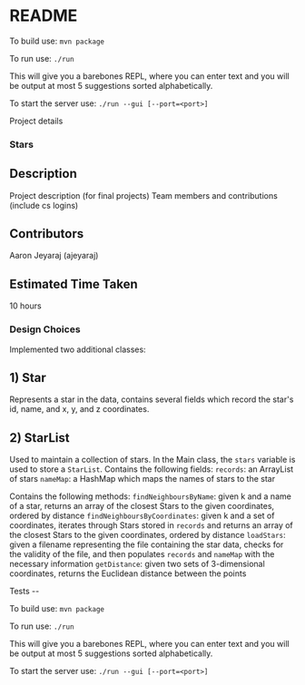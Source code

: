 # README
To build use:
`mvn package`

To run use:
`./run`

This will give you a barebones REPL, where you can enter text and you will be output at most 5 suggestions sorted alphabetically.

To start the server use:
`./run --gui [--port=<port>]`

Project details
### Stars

## Description

Project description (for final projects)
Team members and contributions (include cs logins)
## Contributors
Aaron Jeyaraj (ajeyaraj)

## Estimated Time Taken
10 hours

### Design Choices
Implemented two additional classes:
## 1) Star
Represents a star in the data, contains several fields which record the star's id, name, and x, y, and z coordinates. 
## 2) StarList
Used to maintain a collection of stars. In the Main class, the `stars` variable is used to store a `StarList`.
Contains the following fields:
`records`: an ArrayList of stars
`nameMap`: a HashMap which maps the names of stars to the star

Contains the following methods:
`findNeighboursByName`: given k and a name of a star, returns an array of the closest Stars to the given coordinates, ordered by distance
`findNeighboursByCoordinates`: given k and a set of coordinates, iterates through Stars stored in `records` and returns an array of the closest Stars to the given coordinates, ordered by distance
`loadStars`: given a filename representing the file containing the star data, checks for the validity of the file, and then populates `records` and `nameMap` with the necessary information
`getDistance`: given two sets of 3-dimensional coordinates, returns the Euclidean distance between the points

Tests --

To build use:
`mvn package`

To run use:
`./run`

This will give you a barebones REPL, where you can enter text and you will be output at most 5 suggestions sorted alphabetically.

To start the server use:
`./run --gui [--port=<port>]`

